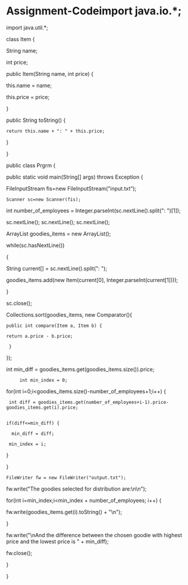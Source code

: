 # Assignment-Codeimport java.io.*;

import java.util.*;

class Item {

 String name;

  int price;


  public Item(String name, int price) {

   this.name = name;

this.price = price;

 }


 public String toString() { 

    return this.name + ": " + this.price;

  }

}


public class Prgrm {

 public static void main(String[] args) throws Exception {

  FileInputStream fis=new FileInputStream("input.txt");   

    Scanner sc=new Scanner(fis);

   int number_of_employees = 
Integer.parseInt(sc.nextLine().split(": ")[1]);

   sc.nextLine(); sc.nextLine(); sc.nextLine();


   ArrayList<Item> goodies_items = new
 ArrayList<Item>();


   while(sc.hasNextLine())  

   {

   String current[] = sc.nextLine().split(": ");

  goodies_items.add(new Item(current[0], 
Integer.parseInt(current[1])));

   }

  sc.close();


  Collections.sort(goodies_items, new Comparator<Item>(){

    public int compare(Item a, Item b) { 

    return a.price - b.price; 

     } 

   });


 int min_diff =
 goodies_items.get(goodies_items.size()).price;
		 
		 int min_index = 0;

  for(int i=0;i<goodies_items.size()-number_of_employees+1;i++) {


     int diff = goodies_items.get(number_of_employees+i-1).price-goodies_items.get(i).price;


    if(diff<=min_diff) {

      min_diff = diff;

     min_index = i;

   }

   }




    FileWriter fw = new FileWriter("output.txt");

  fw.write("The goodies selected for distribution are:\n\n");

  for(int i=min_index;i<min_index + number_of_employees; i++) {

  fw.write(goodies_items.get(i).toString() + "\n");

   }


  fw.write("\nAnd the difference between the chosen goodie with highest price and the lowest price is " + min_diff);

  fw.close();

 }

}
